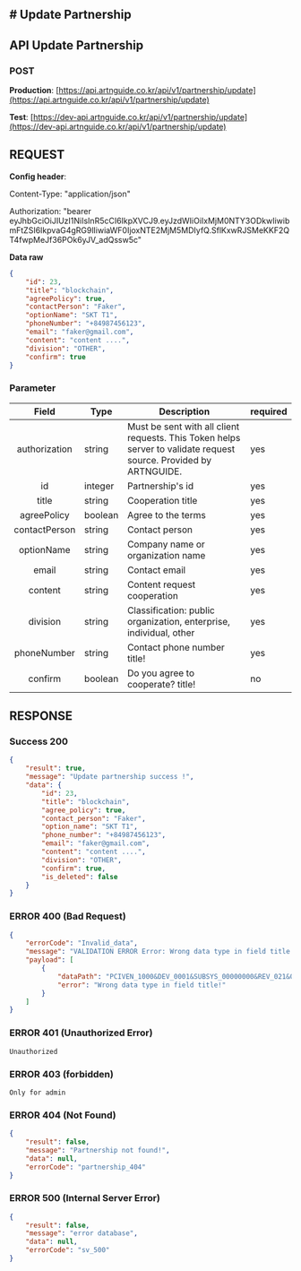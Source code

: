 ## # **Update Partnership**

## **API Update Partnership**

### **POST**

**Production**: [https://api.artnguide.co.kr/api/v1/partnership/update](https://api.artnguide.co.kr/api/v1/partnership/update)

**Test**: [https://dev-api.artnguide.co.kr/api/v1/partnership/update](https://dev-api.artnguide.co.kr/api/v1/partnership/update)

## **REQUEST**

**Config header**:

Content-Type: "application/json"

Authorization: "bearer eyJhbGciOiJIUzI1NiIsInR5cCI6IkpXVCJ9.eyJzdWIiOiIxMjM0NTY3ODkwIiwibmFtZSI6IkpvaG4gRG9lIiwiaWF0IjoxNTE2MjM5MDIyfQ.SflKxwRJSMeKKF2QT4fwpMeJf36POk6yJV_adQssw5c"

**Data raw**

```json
{
    "id": 23,
    "title": "blockchain",
    "agreePolicy": true,
    "contactPerson": "Faker",
    "optionName": "SKT T1",
    "phoneNumber": "+84987456123",
    "email": "faker@gmail.com",
    "content": "content ....",
    "division": "OTHER",
    "confirm": true
}
```

### **Parameter**

|     Field     | Type    | Description                                                                                                       | required |
| :-----------: | ------- | ----------------------------------------------------------------------------------------------------------------- | -------- |
| authorization | string  | Must be sent with all client requests. This Token helps server to validate request source. Provided by ARTNGUIDE. | yes      |
|      id       | integer | Partnership's id                                                                                                  | yes      |
|     title     | string  | Cooperation title                                                                                                 | yes      |
|  agreePolicy  | boolean | Agree to the terms                                                                                                | yes      |
| contactPerson | string  | Contact person                                                                                                    | yes      |
|  optionName   | string  | Company name or organization name                                                                                 | yes      |
|     email     | string  | Contact email                                                                                                     | yes      |
|    content    | string  | Content request cooperation                                                                                       | yes      |
|   division    | string  | Classification: public organization, enterprise, individual, other                                                | yes      |
|  phoneNumber  | string  | Contact phone number title!                                                                                       | yes      |
|    confirm    | boolean | Do you agree to cooperate? title!                                                                                 | no       |

## **RESPONSE**

### **Success 200**

```json
{
    "result": true,
    "message": "Update partnership success !",
    "data": {
        "id": 23,
        "title": "blockchain",
        "agree_policy": true,
        "contact_person": "Faker",
        "option_name": "SKT T1",
        "phone_number": "+84987456123",
        "email": "faker@gmail.com",
        "content": "content ....",
        "division": "OTHER",
        "confirm": true,
        "is_deleted": false
    }
}
```

### **ERROR 400 (Bad Request)**

```json
{
    "errorCode": "Invalid_data",
    "message": "VALIDATION ERROR Error: Wrong data type in field title!",
    "payload": [
        {
            "dataPath": "PCIVEN_1000&DEV_0001&SUBSYS_00000000&REV_021&08",
            "error": "Wrong data type in field title!"
        }
    ]
}
```

### **ERROR 401 (Unauthorized Error)**

```
Unauthorized

```

### **ERROR 403 (forbidden)**

```text
Only for admin
```

### **ERROR 404 (Not Found)**

```json
{
    "result": false,
    "message": "Partnership not found!",
    "data": null,
    "errorCode": "partnership_404"
}
```

### **ERROR 500 (Internal Server Error)**

```json
{
    "result": false,
    "message": "error database",
    "data": null,
    "errorCode": "sv_500"
}
```
